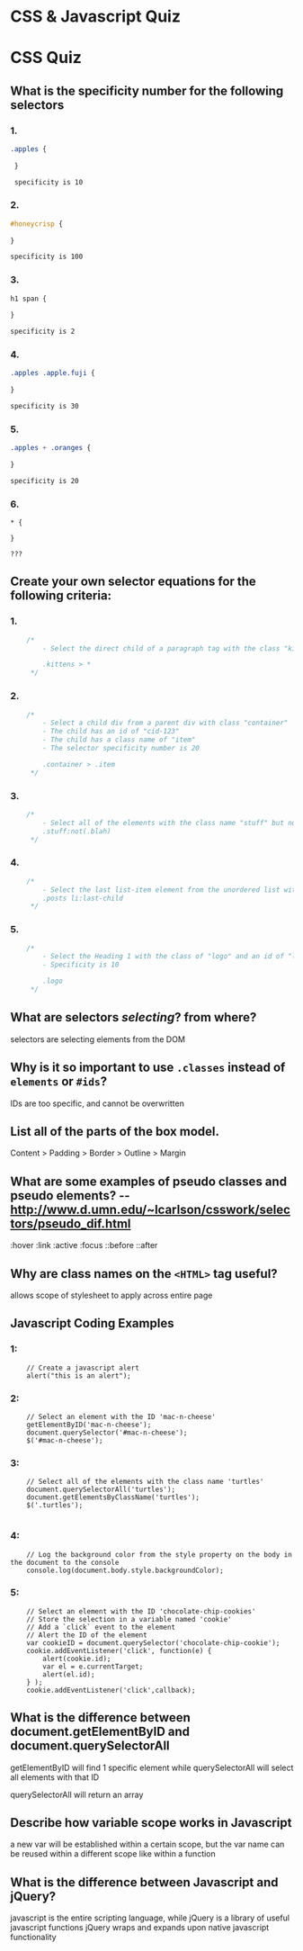# CSS & Javascript Quiz

# CSS Quiz

## What is the specificity number for the following selectors

### 1. 
```CSS
.apples {
   
 }

 specificity is 10
```

### 2. 
```CSS
#honeycrisp {
    
}

specificity is 100
```

### 3. 
```CSS
h1 span {
    
}

specificity is 2
```

### 4. 
```CSS
.apples .apple.fuji {
    
}

specificity is 30
```

### 5. 
```CSS
.apples + .oranges {
    
}

specificity is 20
```

### 6.
```
* {
    
}

???
```

## Create your own selector equations for the following criteria:

### 1. 
```css
    /*
        - Select the direct child of a paragraph tag with the class "kittens"

        .kittens > *
     */
```

### 2. 
```css
    /*
        - Select a child div from a parent div with class "container"
        - The child has an id of "cid-123"
        - The child has a class name of "item"
        - The selector specificity number is 20

        .container > .item
     */
```

### 3. 
```css
    /*
        - Select all of the elements with the class name "stuff" but not with the class name "blah"
        .stuff:not(.blah)
     */
```

### 4. 
```css
    /*
        - Select the last list-item element from the unordered list with the class name "posts"
        .posts li:last-child
     */
```

### 5. 
```css
    /*
        - Select the Heading 1 with the class of "logo" and an id of "logo"
        - Specificity is 10

        .logo
     */
```

## What are selectors *selecting*? from where?
selectors are selecting elements from the DOM
## Why is it so important to use `.classes` instead of `elements` or `#ids`?
IDs are too specific, and cannot be overwritten
## List all of the parts of the box model.
Content > Padding > Border > Outline > Margin
## What are some examples of pseudo classes and pseudo elements? -- http://www.d.umn.edu/~lcarlson/csswork/selectors/pseudo_dif.html
:hover :link :active :focus
::before ::after
## Why are class names on the `<HTML>` tag useful?
allows scope of stylesheet to apply across entire page

## Javascript Coding Examples


### 1: 
```JS
    // Create a javascript alert
    alert("this is an alert");
```

### 2: 
```JS
    // Select an element with the ID 'mac-n-cheese'
    getElementByID('mac-n-cheese');
    document.querySelector('#mac-n-cheese');
    $('#mac-n-cheese');
```

### 3: 
```JS
    // Select all of the elements with the class name 'turtles'
    document.querySelectorAll('turtles');
    document.getElementsByClassName('turtles');
    $('.turtles');


```

### 4: 
```JS
    // Log the background color from the style property on the body in the document to the console
    console.log(document.body.style.backgroundColor);

```

### 5: 
```JS
    // Select an element with the ID 'chocolate-chip-cookies'
    // Store the selection in a variable named 'cookie'
    // Add a `click` event to the element
    // Alert the ID of the element
    var cookieID = document.querySelector('chocolate-chip-cookie');
    cookie.addEventListener('click', function(e) {
        alert(cookie.id);
        var el = e.currentTarget;
        alert(el.id);
    } );
    cookie.addEventListener('click',callback);
```

## What is the difference between document.getElementByID and document.querySelectorAll
getElementByID will find 1 specific element while querySelectorAll will select all elements with that ID

querySelectorAll will return an array
## Describe how variable scope works in Javascript
a new var will be established  within a certain scope, but the var name can be reused within a different scope
like within a function
## What is the difference between Javascript and jQuery?
javascript is the entire scripting language, while jQuery is a library of useful javascript functions
jQuery wraps and expands upon native javascript functionality
